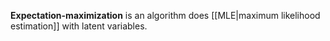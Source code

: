 **Expectation-maximization** is an algorithm does [[MLE|maximum likelihood estimation]] with latent variables.